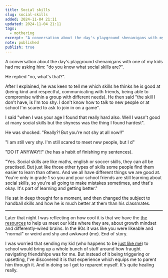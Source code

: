 ```yaml
---
title: Social skills
slug: social-skills
added: 2024-11-04 21:11
updated: 2024-11-04 21:11
tags:
  - mothering
excerpt: "A conversation about the day's playground shenanigans with my one of my kids had me asking him: \"do you know what social skills are?\"."
note: published
publish: true
---
```

A conversation about the day's playground shenanigans with one of my kids had me asking him: "do you know what social skills are?".

He replied "no, what's that?". 

After I explained, he was keen to tell me which skills he thinks he is good at (being kind and respectful, communicating with friends, being able to compromise within a group with different needs). He then said "the skill I don't have, is I'm too shy. I don't know how to talk to new people or at school I'm scared to ask to join in on a game".

I said "when I was your age I found that really hard also. Well I wasn't good at many social skills but the shyness was the thing I found hardest". 

He was shocked. "Really?! But you're not shy at all now!!"

"I am still very shy. I'm still scared to meet new people, but I d"

"DO IT ANYWAY!!" (he has a habit of finishing my sentences).

"Yes. Social skills are like maths, english or soccer skills, they can all be practised. But just like those other types of skills some people find them easier to learn than others. And we all have different things we are good at. You're only in grade 1 so you and your school friends are still learning about social skills, so you're all going to make mistakes sometimes, and that's okay. It's part of learning and getting better." 

He sat in deep thought for a moment, and then changed the subject to handball skills and how he is much better at them than his classmates. 

---

Later that night I was reflecting on how cool it is that we have the [the resources](/my-parenting-mothering-podcast-recommendations/) to help us meet our kids where they are, about growth mindset and differently-wired brains. In the 90s it was like you were likeable and "normal" or weird and shy and awkward (me). End of story.

I was worried that sending my kid (who happens to be [just like me](/less-typical/)) to school would bring up a whole bunch of stuff around how fraught navigating friendships was for me. But instead of it being triggering or upsetting, I've discovered it is that experience which equips me to parent him through it. And in doing so I get to reparent myself. It's quite healing really. 